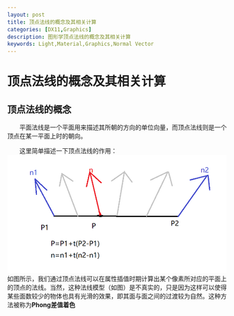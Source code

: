 ```yaml
---
layout: post
title: 顶点法线的概念及其相关计算
categories: [DX11,Graphics]
description: 图形学顶点法线的概念及其相关计算
keywords: Light,Material,Graphics,Normal Vector
---
```


# 顶点法线的概念及其相关计算

## 顶点法线的概念

&emsp;&emsp;平面法线是一个平面用来描述其所朝的方向的单位向量，而顶点法线则是一个顶点在某一平面上时的朝向。

&emsp;&emsp;这里简单描述一下顶点法线的作用：  
![图片1](/images/normal-vector1.png)  
如图所示，我们通过顶点法线可以在属性插值时期计算出某个像素所对应的平面上的顶点的法线。当然，这种法线模型（如图）是不真实的，只是因为这样可以使得某些面数较少的物体也具有光滑的效果，即其面与面之间的过渡较为自然。这种方法被称为**Phong差值着色**

